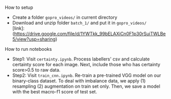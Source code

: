 How to setup </br>
* Create a folder ````gopro_videos/```` in current directory
* Download and unzip folder ````batch_1/```` and put it in ````gopro_videos/```` </br>
  [link]: (https://drive.google.com/file/d/1YWTkk_99bELAXiCn0F1p30rSuiTWLBe5/view?usp=sharing)

How to run notebooks </br>
* Step1: Visit ````certainty.ipynb````. Process labellers' csv and calculate certainty score for each image. Next, include those who has certainty score>0.5 to raw data.  
* Step2: Visit ````train_cnn.ipynb````. Re-train a pre-trained VGG model on our binary-class dataset. To deal with imbalance data, we apply (1) resampling (2) augmentation on train set only. Then, we save a model with the best macro-f1 score of test set. 
